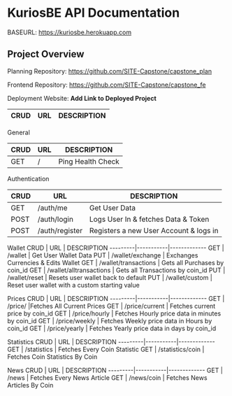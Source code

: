 # KuriosBE API Documentation

BASEURL: https://kuriosbe.herokuapp.com

## Project Overview


Planning Repository: https://github.com/SITE-Capstone/capstone_plan

Frontend Repository: https://github.com/SITE-Capstone/capstone_fe 

Deployment Website: **Add Link to Deployed Project**

CRUD     |      URL  | DESCRIPTION
-----    |-----     |-------------|

General

CRUD     |      URL  | DESCRIPTION
---------|-----------|-------------
GET      | /         | Ping Health Check 

Authentication

CRUD     |      URL  | DESCRIPTION
---------|-----------|-------------
GET      | /auth/me       | Get User Data
POST     | /auth/login    | Logs User In & fetches Data & Token
POST     | /auth/register | Registers a new User Account & logs in

Wallet
CRUD     |      URL  | DESCRIPTION
---------|-----------|-------------
GET      | /wallet       | Get User Wallet Data
PUT      | /wallet/exchange | Exchanges Currencies & Edits Wallet
GET      | /wallet/transactions | Gets all Purchases by coin_id
GET      | /wallet/alltransactions | Gets all Transactions by coin_id
PUT      | /wallet/reset | Resets user wallet back to default
PUT      | /wallet/custom | Reset user wallet with a custom starting value

Prices
CRUD     |      URL  | DESCRIPTION
---------|-----------|-------------
GET      | /price/    |Fetches All Current Prices
GET      | /price/current   | Fetches current price by coin_id
GET      | /price/hourly    | Fetches Hourly price data in minutes by coin_id
GET      | /price/weekly    | Fetches Weekly price data in Hours by coin_id
GET      | /price/yearly    | Fetches Yearly price data in days by coin_id

Statistics 
CRUD     |      URL  | DESCRIPTION
---------|-----------|-------------
GET      | /statistics         | Fetches Every Coin Statistic
GET      | /statistics/coin    | Fetches Coin Statistics By Coin

News 
CRUD     |      URL  | DESCRIPTION
---------|-----------|-------------
GET      | /news         | Fetches Every News Article
GET      | /news/coin    | Fetches News Articles By Coin






